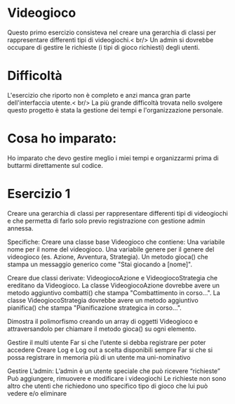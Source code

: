 # Videogioco
Questo primo esercizio consisteva nel creare una gerarchia di classi per rappresentare differenti tipi di videogiochi.< br/>
Un admin si dovrebbe occupare di gestire le richieste (i tipi di gioco richiesti) degli utenti.

# Difficoltà
L'esercizio che riporto non è completo e anzi manca gran parte dell'interfaccia utente.< br/>
La più grande difficoltà trovata nello svolgere questo progetto è stata la gestione dei tempi e l'organizzazione personale.

# Cosa ho imparato:
Ho imparato che devo gestire meglio i miei tempi e organizzarmi prima di buttarmi direttamente sul codice.

# Esercizio 1

Creare una gerarchia di classi per rappresentare differenti tipi di videogiochi e che permetta di farlo solo previo registrazione con gestione admin annessa.

Specifiche:
Creare una classe base Videogioco che contiene:
Una variabile nome per il nome del videogioco.
Una variabile genere per il genere del videogioco (es. Azione, Avventura, Strategia).
Un metodo gioca() che stampa un messaggio generico come "Stai giocando a [nome]".

Creare due classi derivate: 
VideogiocoAzione e VideogiocoStrategia che ereditano da Videogioco.
La classe VideogiocoAzione dovrebbe avere un metodo aggiuntivo combatti() che stampa "Combattimento in corso...".
La classe VideogiocoStrategia dovrebbe avere un metodo aggiuntivo pianifica() che stampa "Pianificazione strategica in corso...".

Dimostra il polimorfismo 
creando un array di oggetti Videogioco e attraversandolo per chiamare il metodo gioca() su ogni elemento.

Gestire il multi utente
Far si che l’utente si debba registrare per poter accedere
Creare Log e Log out a scelta disponibili sempre
Far si che si possa registrare in memoria più di un utente ma uni-nominativo 

Gestire L’admin:
L’admin è un utente speciale che può ricevere “richieste”
Può aggiungere, rimuovere e modificare i videogiochi
Le richieste non sono altro che utenti che richiedono uno specifico tipo di gioco che lui può vedere e/o eliminare
